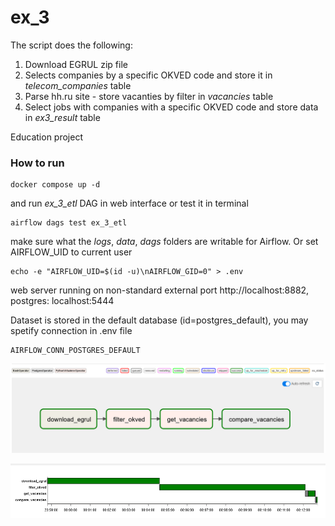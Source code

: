 # ex_3
The script does the following:
1. Download EGRUL zip file
2. Selects companies by a specific OKVED code and store it in _telecom_companies_ table
3. Parse hh.ru site - store vacanties by filter in _vacancies_ table
4. Select jobs with companies with a specific OKVED code and store data in _ex3_result_ table

Education project

### How to run
```
docker compose up -d
```
and run _ex_3_etl_ DAG in web interface or test it in terminal
```
airflow dags test ex_3_etl
```
make sure what the _logs_, _data_, _dags_ folders are writable for Airflow. Or set AIRFLOW_UID to current user
```
echo -e "AIRFLOW_UID=$(id -u)\nAIRFLOW_GID=0" > .env
```

web server running on non-standard external port http://localhost:8882, postgres: localhost:5444

Dataset is stored in the default database (id=postgres_default), you may spetify connection in .env file 
```
AIRFLOW_CONN_POSTGRES_DEFAULT
```

![screen 1](https://github.com/Arsenicu/ex_3/blob/main/sc1.png)

![screen 1](https://github.com/Arsenicu/ex_3/blob/main/sc4.png)
